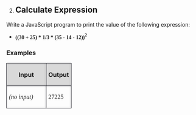 <OL START=2>
	<LI><H2 CLASS="western">Calculate Expression</H2>
</OL>
<P STYLE="margin-top: 0.06in">Write a JavaScript program to print the
value of the following expression:
</P>
<UL>
	<LI><P STYLE="margin-top: 0.06in"><FONT FACE="Consolas, serif"><B>((30
	+ 25) * 1/3 * (35 - 14 - 12))</B></FONT><FONT FACE="Consolas, serif"><B><SUP>2</SUP></B></FONT></P>
</UL>
<H3 CLASS="western">Examples</H3>
<TABLE WIDTH=162 CELLPADDING=4 CELLSPACING=0>
	<COL WIDTH=91>
	<COL WIDTH=53>
	<TR VALIGN=TOP>
		<TD WIDTH=91 BGCOLOR="#d9d9d9" STYLE="border: 1px solid #00000a; padding-top: 0.04in; padding-bottom: 0.04in; padding-left: 0.06in; padding-right: 0.06in">
			<P ALIGN=CENTER><B>Input</B></P>
		</TD>
		<TD WIDTH=53 BGCOLOR="#d9d9d9" STYLE="border: 1px solid #00000a; padding-top: 0.04in; padding-bottom: 0.04in; padding-left: 0.06in; padding-right: 0.06in">
			<P ALIGN=CENTER><B>Output</B></P>
		</TD>
	</TR>
	<TR>
		<TD WIDTH=91 VALIGN=TOP STYLE="border: 1px solid #00000a; padding-top: 0.04in; padding-bottom: 0.04in; padding-left: 0.06in; padding-right: 0.06in">
			<P><FONT FACE="Consolas, serif"><I>(no input)</I></FONT></P>
		</TD>
		<TD WIDTH=53 STYLE="border: 1px solid #00000a; padding-top: 0.04in; padding-bottom: 0.04in; padding-left: 0.06in; padding-right: 0.06in">
			<P><FONT FACE="Consolas, serif">27225</FONT></P>
		</TD>
	</TR>
</TABLE>